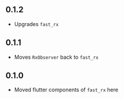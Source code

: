 ## 0.1.2
- Upgrades `fast_rx`

## 0.1.1
- Moves `RxObserver` back to `fast_rx`

## 0.1.0
- Moved flutter components of `fast_rx` here

